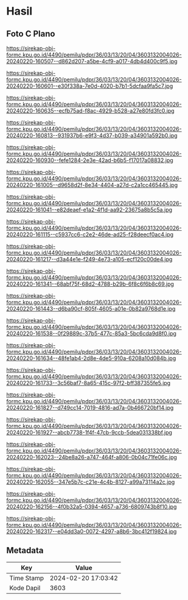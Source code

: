 # Hasil

## Foto C Plano

https://sirekap-obj-formc.kpu.go.id/4490/pemilu/pdpr/36/03/13/20/04/3603132004026-20240220-160507--d862d207-a5be-4cf9-a017-4db4d400c9f5.jpg

https://sirekap-obj-formc.kpu.go.id/4490/pemilu/pdpr/36/03/13/20/04/3603132004026-20240220-160601--e30f338a-7e0d-4020-b7b1-5dcfaa9fa5c7.jpg

https://sirekap-obj-formc.kpu.go.id/4490/pemilu/pdpr/36/03/13/20/04/3603132004026-20240220-160635--ecfb75ad-f8ac-4929-b528-a27e80fd3fc0.jpg

https://sirekap-obj-formc.kpu.go.id/4490/pemilu/pdpr/36/03/13/20/04/3603132004026-20240220-160813--931937b6-e9f3-4d37-b039-a34901a592b0.jpg

https://sirekap-obj-formc.kpu.go.id/4490/pemilu/pdpr/36/03/13/20/04/3603132004026-20240220-160930--fefe1284-2e3e-42ad-b6b5-f17017a08832.jpg

https://sirekap-obj-formc.kpu.go.id/4490/pemilu/pdpr/36/03/13/20/04/3603132004026-20240220-161005--d9658d2f-8e34-4404-a27d-c2a1cc465445.jpg

https://sirekap-obj-formc.kpu.go.id/4490/pemilu/pdpr/36/03/13/20/04/3603132004026-20240220-161041--e82deaef-e1a2-4f1d-aa92-23675a8b5c5a.jpg

https://sirekap-obj-formc.kpu.go.id/4490/pemilu/pdpr/36/03/13/20/04/3603132004026-20240220-161115--c5937cc6-c2e2-46de-ad25-f28deecf0ac4.jpg

https://sirekap-obj-formc.kpu.go.id/4490/pemilu/pdpr/36/03/13/20/04/3603132004026-20240220-161217--d3a44e1e-f249-4e73-a105-ecf120c00de4.jpg

https://sirekap-obj-formc.kpu.go.id/4490/pemilu/pdpr/36/03/13/20/04/3603132004026-20240220-161341--68abf75f-68d2-4788-b29b-6f8c6f6b8c69.jpg

https://sirekap-obj-formc.kpu.go.id/4490/pemilu/pdpr/36/03/13/20/04/3603132004026-20240220-161443--d6ba90cf-805f-4605-a01e-0b82a9768d1e.jpg

https://sirekap-obj-formc.kpu.go.id/4490/pemilu/pdpr/36/03/13/20/04/3603132004026-20240220-161538--0f29889c-37b5-477c-85a3-5bc6cda9d8f0.jpg

https://sirekap-obj-formc.kpu.go.id/4490/pemilu/pdpr/36/03/13/20/04/3603132004026-20240220-161634--48fe1ab4-2d8e-4de5-910a-6208a10d084b.jpg

https://sirekap-obj-formc.kpu.go.id/4490/pemilu/pdpr/36/03/13/20/04/3603132004026-20240220-161733--3c56baf7-8a65-415c-97f2-bff387355fe5.jpg

https://sirekap-obj-formc.kpu.go.id/4490/pemilu/pdpr/36/03/13/20/04/3603132004026-20240220-161827--d749cc14-7019-4816-ad7a-0b466720bf14.jpg

https://sirekap-obj-formc.kpu.go.id/4490/pemilu/pdpr/36/03/13/20/04/3603132004026-20240220-161927--abcb7738-1f4f-47cb-9ccb-5dea031338bf.jpg

https://sirekap-obj-formc.kpu.go.id/4490/pemilu/pdpr/36/03/13/20/04/3603132004026-20240220-162023--24be8a26-a747-464f-a806-0b04c71fe06c.jpg

https://sirekap-obj-formc.kpu.go.id/4490/pemilu/pdpr/36/03/13/20/04/3603132004026-20240220-162055--347e5b7c-c21e-4c4b-8127-a99a73114a2c.jpg

https://sirekap-obj-formc.kpu.go.id/4490/pemilu/pdpr/36/03/13/20/04/3603132004026-20240220-162156--4f0b32a5-0394-4657-a736-6809743b8f10.jpg

https://sirekap-obj-formc.kpu.go.id/4490/pemilu/pdpr/36/03/13/20/04/3603132004026-20240220-162317--e04dd3a0-0072-4297-a8b6-3bc412f19824.jpg


## Metadata

| Key        | Value               |
| ---------- | ------------------- |
| Time Stamp | 2024-02-20 17:03:42 |
| Kode Dapil | 3603                |



